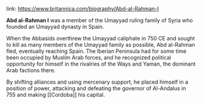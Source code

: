 link: https://www.britannica.com/biography/Abd-al-Rahman-I

**Abd al-Rahman I** was a member of the Umayyad ruling family of Syria who founded an Umayyad dynasty in Spain.

When the Abbasids overthrew the Umayyad caliphate in 750 CE and sought to kill as many members of the Umayyad family as possible, Abd al-Rahman fled, eventually reaching Spain. The Iberian Peninsula had for some time been occupied by Muslim Arab forces, and he recognized political opportunity for himself in the rivalries of the Ways and Yaman, the dominant Arab factions there. 

By shifting alliances and using mercenary support, he placed himself in a position of power, attacking and defeating the governor of Al-Andalus in 755 and making [[Cordoba]] his capital.